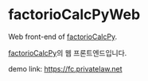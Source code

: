 # factorioCalcPyWeb

Web front-end of [factorioCalcPy](https://github.com/kshshkim/factorioCalcPy).

[factorioCalcPy](https://github.com/kshshkim/factorioCalcPy)의 웹 프론트엔드입니다.

demo link: https://fc.privatelaw.net
